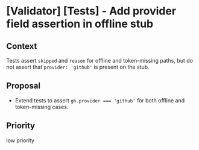 # [Validator] [Tests] - Add provider field assertion in offline stub

## Context
Tests assert `skipped` and `reason` for offline and token-missing paths, but do not assert that `provider: 'github'` is present on the stub.

## Proposal
- Extend tests to assert `gh.provider === 'github'` for both offline and token-missing cases.

## Priority
low priority
